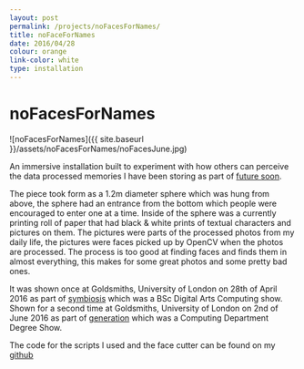 ```yaml
---
layout: post
permalink: /projects/noFacesForNames/
title: noFaceForNames
date: 2016/04/28
colour: orange
link-color: white
type: installation
---
```


# noFacesForNames

![noFacesForNames]({{ site.baseurl }}/assets/noFacesForNames/noFacesJune.jpg)

An immersive installation built to experiment with how others can perceive the data processed memories I have been storing as part of [future soon](/future-soon/).

The piece took form as a 1.2m diameter sphere which was hung from above, the sphere had an entrance from the bottom which people were encouraged to enter one at a time. Inside of the sphere was a currently printing roll of paper that had black & white prints of textual characters and pictures on them. The pictures were parts of the processed photos from my daily life, the pictures were faces picked up by OpenCV when the photos are processed. The process is too good at finding faces and finds them in almost everything, this makes for some great photos and some pretty bad ones.

It was shown once at Goldsmiths, University of London on 28th of April 2016 as part of [symbiosis](http://symbiosis.me/) which was a BSc Digital Arts Computing show.
Shown for a second time at Goldsmiths, University of London on 2nd of June 2016 as part of [generation](https://goldgeneration2016.org/) which was a Computing Department Degree Show.

The code for the scripts I used and the face cutter can be found on my [github](https://github.com/ixt/NoFacesForNames)
